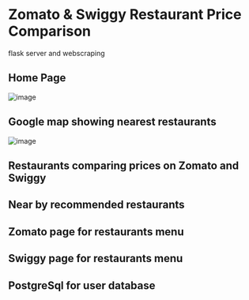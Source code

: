 # Zomato & Swiggy Restaurant Price Comparison
flask server and webscraping 

## Home Page

![image](https://user-images.githubusercontent.com/55716155/79236362-7adb4b00-7e8a-11ea-88e4-78f444c86a39.png)
## Google map showing nearest restaurants

![image](https://user-images.githubusercontent.com/55716155/79236675-e45b5980-7e8a-11ea-887a-6c1eddef1575.png)
## Restaurants comparing prices on Zomato and Swiggy


## Near by recommended restaurants

## Zomato page for restaurants menu

## Swiggy page for restaurants menu

## PostgreSql for user database
